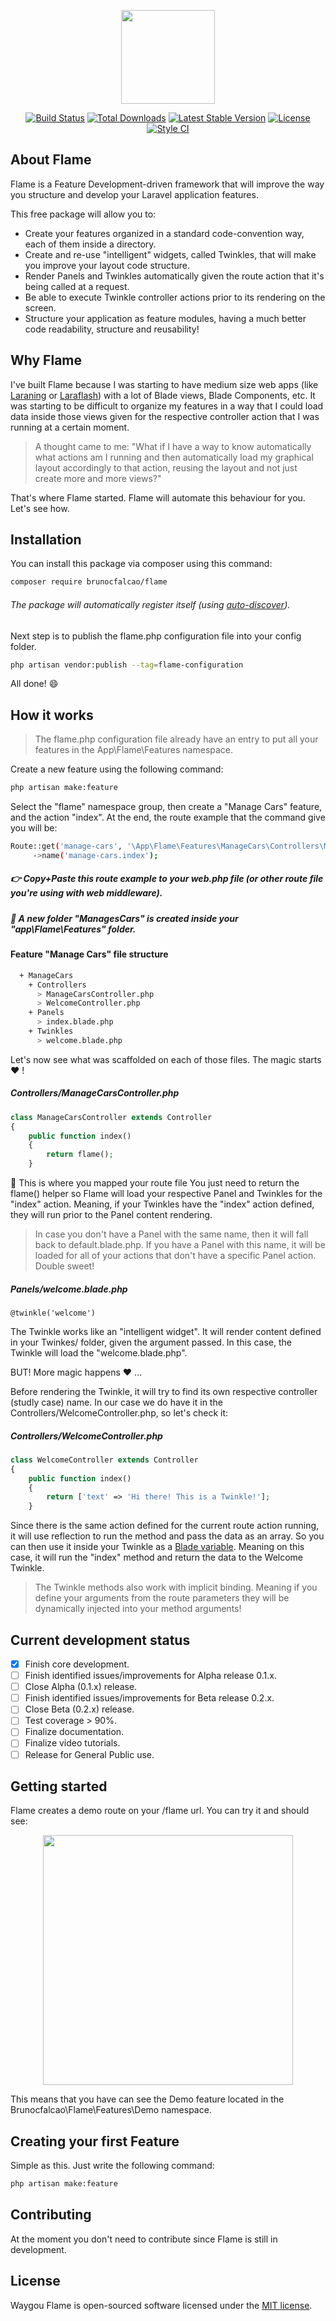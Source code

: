 <p align="center"><img src="https://flame.brunofalcao.me/assets/logos/logo-deploy.jpg" width="150"></p>

<p align="center">
<a href="https://travis-ci.org/brunocfalcao/flame"><img src="https://travis-ci.org/brunocfalcao/flame.svg" alt="Build Status"></a>
<a href="https://packagist.org/packages/brunocfalcao/flame"><img src="https://poser.pugx.org/brunocfalcao/flame/d/total.svg" alt="Total Downloads"></a>
<a href="https://packagist.org/packages/brunocfalcao/flame"><img src="https://poser.pugx.org/brunocfalcao/flame/v/stable.svg" alt="Latest Stable Version"></a>
<a href="https://packagist.org/packages/brunocfalcao/flame"><img src="https://poser.pugx.org/brunocfalcao/flame/license.svg" alt="License"></a>
<a href="https://github.styleci.io/repos/145177976"><img src="https://github.styleci.io/repos/145177976/shield" alt="Style CI"></a>
</p>

## About Flame

Flame is a Feature Development-driven framework that will improve the way you structure and
develop your Laravel application features.

This free package will allow you to:
* Create your features organized in a standard code-convention way, each of them inside a directory.
* Create and re-use "intelligent" widgets, called Twinkles, that will make you improve your layout code structure.
* Render Panels and Twinkles automatically given the route action that it's being called at a request.
* Be able to execute Twinkle controller actions prior to its rendering on the screen.
* Structure your application as feature modules, having a much better code readability, structure and reusability!

## Why Flame

I've built Flame because I was starting to have medium size web apps (like [Laraning](https://www.laraning.com) or [Laraflash](https://www.laraflash.com)) with a lot of Blade views, Blade Components, etc.
It was starting to be difficult to organize my features in a way that I could load data inside those views given for the respective controller action that I was running at a certain moment.

> A thought came to me: "What if I have a way to know automatically what actions am I running and then automatically load my graphical
layout accordingly to that action, reusing the layout and not just create more and more views?"

That's where Flame started. Flame will automate this behaviour for you. Let's see how.

## Installation

You can install this package via composer using this command:

```bash
composer require brunocfalcao/flame
```

###### The package will automatically register itself (using [auto-discover](https://laravel-news.com/package-auto-discovery)).

Next step is to publish the flame.php configuration file into your config folder.

```bash
php artisan vendor:publish --tag=flame-configuration
```

All done! :smile:

## How it works

> The flame.php configuration file already have an entry to put all your features in the App\Flame\Features namespace.

Create a new feature using the following command:

```bash
php artisan make:feature
```

Select the "flame" namespace group, then create a "Manage Cars" feature, and the action "index".
At the end, the route example that the command give you will be:

```bash
Route::get('manage-cars', '\App\Flame\Features\ManageCars\Controllers\ManageCarsController@index')
     ->name('manage-cars.index');
```

##### :point_right: Copy+Paste this route example to your web.php file (or other route file you're using with web middleware).

##### :floppy_disk: A new folder "ManagesCars" is created inside your "app\Flame\Features" folder.

#### Feature "Manage Cars" file structure

```bash
  + ManageCars
    + Controllers
      > ManageCarsController.php
      > WelcomeController.php
    + Panels
      > index.blade.php
    + Twinkles
      > welcome.blade.php
```

Let's now see what was scaffolded on each of those files. The magic starts :heart: !

##### Controllers/ManageCarsController.php

```php
class ManageCarsController extends Controller
{
    public function index()
    {
        return flame();
    }
```

 :tada: This is where you mapped your route file You just need to return the flame() helper so Flame will load your respective
Panel and Twinkles for the "index" action. Meaning, if your Twinkles have the "index" action defined, they will run prior
to the Panel content rendering.

> In case you don't have a Panel with the same name, then it will fall back to default.blade.php. If you have a Panel with this name, it will be loaded for all of your actions that don't have a specific Panel action. Double sweet!

##### Panels/welcome.blade.php

```blade
@twinkle('welcome')
```

The Twinkle works like an "intelligent widget". It will render content defined in your Twinkes/ folder, given the argument passed.
In this case, the Twinkle will load the "welcome.blade.php".

BUT! More magic happens :heart: ...

Before rendering the Twinkle, it will try to find its own respective controller (studly case) name. In our case we do have it
in the Controllers/WelcomeController.php, so let's check it:

##### Controllers/WelcomeController.php

```php
class WelcomeController extends Controller
{
    public function index()
    {
        return ['text' => 'Hi there! This is a Twinkle!'];
    }
```

Since there is the same action defined for the current route action running, it will use reflection to run the method and
pass the data as an array. So you can then use it inside your Twinkle as a [Blade variable](https://laravel.com/docs/5.7/blade#displaying-data).
Meaning on this case, it will run the "index" method and return the data to the Welcome Twinkle.

> The Twinkle methods also work with implicit binding. Meaning if you define your arguments from the route parameters they will be
dynamically injected into your method arguments!

## Current development status
- [x] Finish core development.
- [ ] Finish identified issues/improvements for Alpha release 0.1.x.
- [ ] Close Alpha (0.1.x) release.
- [ ] Finish identified issues/improvements for Beta release 0.2.x.
- [ ] Close Beta (0.2.x) release.
- [ ] Test coverage > 90%.
- [ ] Finalize documentation.
- [ ] Finalize video tutorials.
- [ ] Release for General Public use.

## Getting started

Flame creates a demo route on your /flame url. You can try it and should see:
<p align="center"><img src="https://flame.brunofalcao.me/assets/github/preview.jpg" width="400"></p>

This means that you have can see the Demo feature located in the Brunocfalcao\Flame\Features\Demo namespace.

## Creating your first Feature

Simple as this. Just write the following command:

```bash
php artisan make:feature
```

## Contributing

At the moment you don't need to contribute since Flame is still in development.

## License

Waygou Flame is open-sourced software licensed under the [MIT license](https://opensource.org/licenses/MIT).
